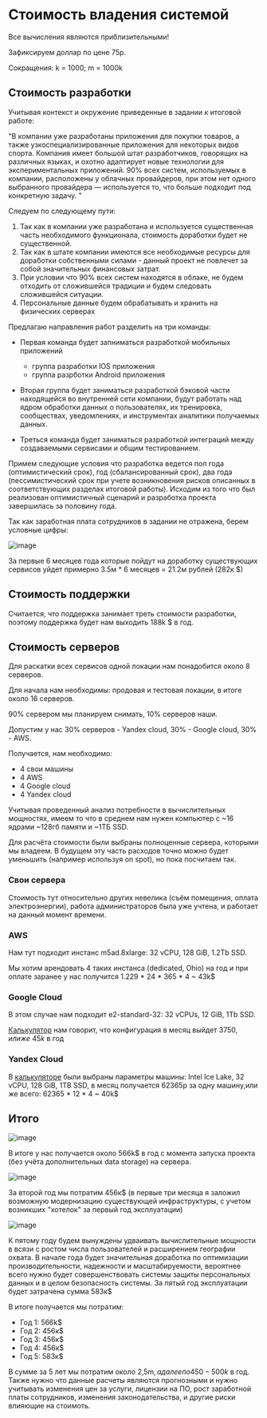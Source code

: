 # Стоимость владения системой

Все вычисления являются приблизительными! 

Зафиксируем доллар по цене 75р.

Сокращения: k = 1000; m = 1000k

## Стоимость разработки

Учитывая контекст и окружение приведенные в задании к итоговой работе:

"В компании уже разработаны приложения для покупки товаров, а также узкоспециализированные приложения для некоторых видов спорта. Компания имеет большой штат разработчиков, говорящих на различных языках, и охотно адаптирует новые технологии для экспериментальных приложений. 90% всех систем, используемых в компании, расположены у облачных провайдеров, при этом нет одного выбранного провайдера — используется то, что больше подходит под конкретную задачу. "

Следуем по следующему пути:
1. Так как в компании уже разработана и используется существенная часть необходимого функционала, стоимость доработки будет не существенной.
2. Так как в штате компании имеются все необходимые ресурсы для доработки собственными силами - данный проект не повлечет за собой значительных финансовых затрат.
3. При условии что 90% всех систем находятся в облаке, не будем отходить от сложившейся традиции и будем следовать сложившейся ситуации.
4. Персональные данные будем обрабатывать и хранить на физических серверах

Предлагаю направления работ разделить на три команды:

- Первая команда будет запниматься разработкой мобильных приложений
  * группа разработки IOS приложения
  * группа разрботки Android приложения

- Вторая группа будет заниматься разработкой бэковой части находящейся во внутренней сети компании, будут работать над ядром обработки данных о пользователях, их тренировка, сообществах, уведомлениях, и инструментах аналитики получаемых данных.

- Треться команда будет заниматься разработкой интеграций между создаваемыми сервисами и общим тестированием.

Примем следующие условия что разработка ведется пол года (оптимистический срок), год (сбалансированный срок), два года (пессимистический срок при учете возникновения рисков описанных в соответствующих разделах итоговой работы). Исходим из того что был реализован оптимистичный сценарий и разработка проекта завершилась за половину года.

Так как заработная плата сотрудников в задании не отражена, берем условные цифры:

![image](https://user-images.githubusercontent.com/124265597/223049471-83746090-d422-4317-a6f1-ffd6d8515f3b.png)

За первые 6 месяцев года которые пойдут на доработку существующих сервисов уйдет примерно 3.5м * 6 месяцев = 21.2м рублей (282к $)
  

## Стоимость поддержки

Считается, что поддержка занимает треть стоимости разработки, поэтому поддержка будет нам выходить 188k $ в год.

## Стоимость серверов

Для раскатки всех сервисов одной локации нам понадобится около 8 серверов.

Для начала нам необходимы: продовая и тестовая локации, в итоге около 16 серверов.

90% сервером мы планируем снимать, 10% серверов наши.

Допустим у нас 30% серверов - Yandex cloud, 30% - Google cloud, 30% - AWS.

Получается, нам необходимо:

* 4 свои машины
* 4 AWS
* 4 Google cloud
* 4 Yandex cloud

Учитывая проведенный анализ потребности в вычислительных мощностях, имеем то что в среднем нам нужен компьютер с ~16 ядрами ~128гб памяти и ~1ТБ SSD.

Для расчёта стоимости были выбраны полноценные сервера, которыми мы владеем. В будущем эту часть расходов точно можно будет уменьшить (например используя on spot), но пока посчитаем так.

### Свои сервера

Стоимость тут относительно других невелика (съём помещения, оплата электроэнергии), работа администраторов была уже учтена, и работает на данный момент времени.


### AWS

Нам тут подходит инстанс m5ad.8xlarge: 32 vCPU, 128 GiB, 1.2Tb SSD.

Мы хотим арендовать 4 таких инстанса (dedicated, Ohio) на год и при оплате заранее у нас получится 1.229 * 24 * 365 * 4 ~ 43k$


### Google Cloud

В этом случае нам подходит e2-standard-32: 32 vCPUs, 12 GiB, 1Tb SSD.

[Калькулятор](https://cloud.google.com/products/calculator) нам говорит, что конфигурация в месяц выйдет 3750$, или же ~ 45k$ в год

### Yandex Cloud

В [калькуляторе](https://cloud.yandex.ru/services/compute) были выбраны параметры машины: Intel Ice Lake, 32 vCPU, 128 GiB, 1TB SSD, в месяц получается 62365р за одну машину,или же всего: 62365 * 12 * 4 ~ 40k$


## Итого

![image](https://user-images.githubusercontent.com/124265597/223052157-e9b834df-1644-47f0-a406-cd915e054afb.png)

В итоге у нас получается около 566k$ в год с момента запуска проекта (без учёта дополнительных data storage) на сервера.

![image](https://user-images.githubusercontent.com/124265597/223055349-a14c04fb-ccc6-416e-839e-c69a1e428c6d.png)

За второй год мы потратим 456к$ (в первые три месяца я заложил возможную модернизацию существующей инфраструктуры, с учетом возникших "хотелок" за первый год эксплуатации)

![image](https://user-images.githubusercontent.com/124265597/223055802-700c3953-42c4-43e7-9a97-9004b2004324.png)

К пятому году будем вынуждены удваивать вычислительные мощности в всязи с ростом числа пользователей и расширением географии охвата. В начале года будет значительная доработка по оптимизации производительности, надежности и масштабируемости, вероятнее всего нужно будет совершенствовать системы защиты персональных данных и в целом безопасность системы.
За пятый год эксплуатации будет затрачена сумма 583к$

В итоге получается мы потратим:
* Год 1: 566k$
* Год 2: 456к$
* Год 3: 456к$
* Год 4: 456к$
* Год 5: 583к$

В сумме за 5 лет мы потратим около 2,5m$, а далее по 450-500k$ в год. Также нужно что данные расчеты являются прогнозными и нужно учитывать изменения цен за услуги, лицензии на ПО, рост заработной платы сотрудников, изменения законодательства, и другие риски влияющие на стоимоть.
